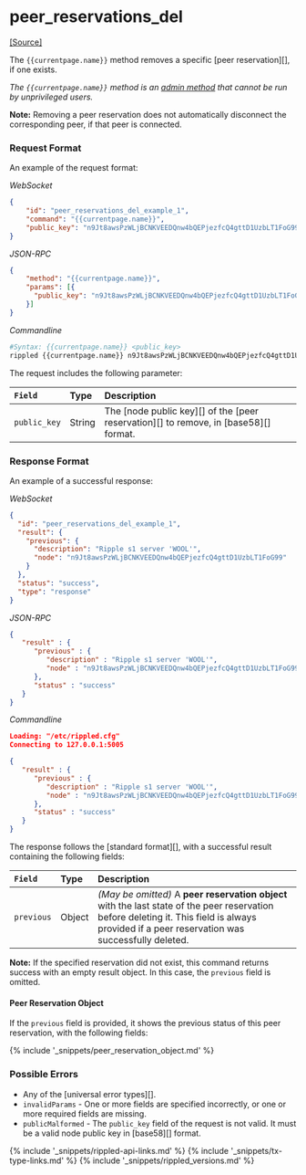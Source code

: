 # peer_reservations_del
[[Source]](https://github.com/ripple/rippled/blob/4a1148eb2849513dd1e7ae080288fd47ab57a376/src/ripple/rpc/handlers/Reservations.cpp#L89 "Source")

The `{{currentpage.name}}` method removes a specific [peer reservation][], if one exists.

_The `{{currentpage.name}}` method is an [admin method](admin-rippled-methods.html) that cannot be run by unprivileged users._

**Note:** Removing a peer reservation does not automatically disconnect the corresponding peer, if that peer is connected.

### Request Format

An example of the request format:

<!-- MULTICODE_BLOCK_START -->

*WebSocket*

```json
{
    "id": "peer_reservations_del_example_1",
    "command": "{{currentpage.name}}",
    "public_key": "n9Jt8awsPzWLjBCNKVEEDQnw4bQEPjezfcQ4gttD1UzbLT1FoG99"
}
```

*JSON-RPC*

```json
{
    "method": "{{currentpage.name}}",
    "params": [{
      "public_key": "n9Jt8awsPzWLjBCNKVEEDQnw4bQEPjezfcQ4gttD1UzbLT1FoG99"
    }]
}
```

*Commandline*

```sh
#Syntax: {{currentpage.name}} <public_key>
rippled {{currentpage.name}} n9Jt8awsPzWLjBCNKVEEDQnw4bQEPjezfcQ4gttD1UzbLT1FoG99
```

<!-- MULTICODE_BLOCK_END -->

The request includes the following parameter:

| `Field`     | Type                      | Description                        |
|:------------|:--------------------------|:-----------------------------------|
| `public_key` | String | The [node public key][] of the [peer reservation][] to remove, in [base58][] format. |


### Response Format

An example of a successful response:

<!-- MULTICODE_BLOCK_START -->

*WebSocket*

```json
{
  "id": "peer_reservations_del_example_1",
  "result": {
    "previous": {
      "description": "Ripple s1 server 'WOOL'",
      "node": "n9Jt8awsPzWLjBCNKVEEDQnw4bQEPjezfcQ4gttD1UzbLT1FoG99"
    }
  },
  "status": "success",
  "type": "response"
}
```

*JSON-RPC*

```json
{
   "result" : {
      "previous" : {
         "description" : "Ripple s1 server 'WOOL'",
         "node" : "n9Jt8awsPzWLjBCNKVEEDQnw4bQEPjezfcQ4gttD1UzbLT1FoG99"
      },
      "status" : "success"
   }
}
```

*Commandline*

```json
Loading: "/etc/rippled.cfg"
Connecting to 127.0.0.1:5005

{
   "result" : {
      "previous" : {
         "description" : "Ripple s1 server 'WOOL'",
         "node" : "n9Jt8awsPzWLjBCNKVEEDQnw4bQEPjezfcQ4gttD1UzbLT1FoG99"
      },
      "status" : "success"
   }
}
```

<!-- MULTICODE_BLOCK_END -->

The response follows the [standard format][], with a successful result containing the following fields:

| `Field` | Type   | Description                                               |
|:--------|:-------|:----------------------------------------------------------|
| `previous` | Object | _(May be omitted)_ A **peer reservation object** with the last state of the peer reservation before deleting it. This field is always provided if a peer reservation was successfully deleted. |

**Note:** If the specified reservation did not exist, this command returns success with an empty result object. In this case, the `previous` field is omitted.

#### Peer Reservation Object

If the `previous` field is provided, it shows the previous status of this peer reservation, with the following fields:

{% include '_snippets/peer_reservation_object.md' %}
<!--_ -->

### Possible Errors

- Any of the [universal error types][].
- `invalidParams` - One or more fields are specified incorrectly, or one or more required fields are missing.
- `publicMalformed` - The `public_key` field of the request is not valid. It must be a valid node public key in [base58][] format.

<!--{# common link defs #}-->
{% include '_snippets/rippled-api-links.md' %}
{% include '_snippets/tx-type-links.md' %}
{% include '_snippets/rippled_versions.md' %}
